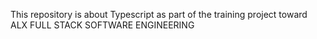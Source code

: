 This repository is about Typescript as part of the training project toward ALX FULL STACK SOFTWARE ENGINEERING
